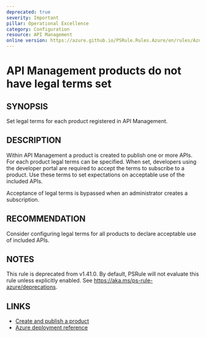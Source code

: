 ```yaml
---
deprecated: true
severity: Important
pillar: Operational Excellence
category: Configuration
resource: API Management
online version: https://azure.github.io/PSRule.Rules.Azure/en/rules/Azure.APIM.ProductTerms/
---
```


# API Management products do not have legal terms set

## SYNOPSIS

Set legal terms for each product registered in API Management.

## DESCRIPTION

Within API Management a product is created to publish one or more APIs.
For each product legal terms can be specified.
When set, developers using the developer portal are required to accept the terms to subscribe to a product.
Use these terms to set expectations on acceptable use of the included APIs.

Acceptance of legal terms is bypassed when an administrator creates a subscription.

## RECOMMENDATION

Consider configuring legal terms for all products to declare acceptable use of included APIs.

## NOTES

This rule is deprecated from v1.41.0.
By default, PSRule will not evaluate this rule unless explicitly enabled.
See https://aka.ms/ps-rule-azure/deprecations.

## LINKS

- [Create and publish a product](https://learn.microsoft.com/azure/api-management/api-management-howto-add-products)
- [Azure deployment reference](https://learn.microsoft.com/azure/templates/microsoft.apimanagement/service/products#ProductContractProperties)
